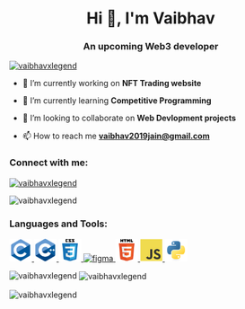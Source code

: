 <h1 align="center">Hi 👋, I'm Vaibhav</h1>
<h3 align="center">An upcoming Web3 developer </h3>



<p align="left"> <a href="https://twitter.com/vaibhavxlegend" target="blank"><img src="https://img.shields.io/twitter/follow/vaibhavxlegend?logo=twitter&style=for-the-badge" alt="vaibhavxlegend" /></a> </p>

- 🔭 I’m currently working on **NFT Trading website**

- 🌱 I’m currently learning **Competitive Programming**

- 👯 I’m looking to collaborate on **Web Devlopment projects**

- 📫 How to reach me **vaibhav2019jain@gmail.com**

<h3 align="left">Connect with me:</h3>
<p align="left">
<a href="https://twitter.com/vaibhavxlegend" target="blank"><img align="center" src="https://raw.githubusercontent.com/rahuldkjain/github-profile-readme-generator/master/src/images/icons/Social/twitter.svg" alt="vaibhavxlegend" height="30" width="40" /></a>
</p>
<p align="left"> <img src="https://komarev.com/ghpvc/?username=vaibhavxlegend&label=Profile%20views&color=0e75b6&style=flat" alt="vaibhavxlegend" /> </p>
<h3 align="left">Languages and Tools:</h3>
<p align="left"> <a href="https://www.cprogramming.com/" target="_blank" rel="noreferrer"> <img src="https://raw.githubusercontent.com/devicons/devicon/master/icons/c/c-original.svg" alt="c" width="40" height="40"/> </a> <a href="https://www.w3schools.com/cpp/" target="_blank" rel="noreferrer"> <img src="https://raw.githubusercontent.com/devicons/devicon/master/icons/cplusplus/cplusplus-original.svg" alt="cplusplus" width="40" height="40"/> </a> <a href="https://www.w3schools.com/css/" target="_blank" rel="noreferrer"> <img src="https://raw.githubusercontent.com/devicons/devicon/master/icons/css3/css3-original-wordmark.svg" alt="css3" width="40" height="40"/> </a> <a href="https://www.figma.com/" target="_blank" rel="noreferrer"> <img src="https://www.vectorlogo.zone/logos/figma/figma-icon.svg" alt="figma" width="40" height="40"/> </a> <a href="https://www.w3.org/html/" target="_blank" rel="noreferrer"> <img src="https://raw.githubusercontent.com/devicons/devicon/master/icons/html5/html5-original-wordmark.svg" alt="html5" width="40" height="40"/> </a> <a href="https://developer.mozilla.org/en-US/docs/Web/JavaScript" target="_blank" rel="noreferrer"> <img src="https://raw.githubusercontent.com/devicons/devicon/master/icons/javascript/javascript-original.svg" alt="javascript" width="40" height="40"/> </a> <a href="https://www.python.org" target="_blank" rel="noreferrer"> <img src="https://raw.githubusercontent.com/devicons/devicon/master/icons/python/python-original.svg" alt="python" width="40" height="40"/> </a> </p>

<p><img align="left" src="https://github-readme-stats.vercel.app/api/top-langs?username=vaibhavxlegend&show_icons=true&locale=en&layout=compact" alt="vaibhavxlegend" /></p>

<p>&nbsp;<img align="center" src="https://github-readme-stats.vercel.app/api?username=vaibhavxlegend&show_icons=true&locale=en" alt="vaibhavxlegend" /></p>

<p><img align="center" src="https://github-readme-streak-stats.herokuapp.com/?user=vaibhavxlegend&" alt="vaibhavxlegend" /></p>
